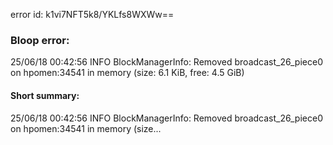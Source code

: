 error id: k1vi7NFT5k8/YKLfs8WXWw==
### Bloop error:

25/06/18 00:42:56 INFO BlockManagerInfo: Removed broadcast_26_piece0 on hpomen:34541 in memory (size: 6.1 KiB, free: 4.5 GiB)
#### Short summary: 

25/06/18 00:42:56 INFO BlockManagerInfo: Removed broadcast_26_piece0 on hpomen:34541 in memory (size...